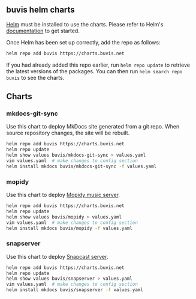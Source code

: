 ## buvis helm charts

[Helm](https://helm.sh) must be installed to use the charts.  Please refer to
Helm's [documentation](https://helm.sh/docs) to get started.

Once Helm has been set up correctly, add the repo as follows:
``` bash
helm repo add buvis https://charts.buvis.net
```

If you had already added this repo earlier, run `helm repo update` to retrieve
the latest versions of the packages.  You can then run `helm search repo
buvis` to see the charts.

## Charts

### mkdocs-git-sync

Use this chart to deploy MkDocs site generated from a git repo. When source repository changes, the site will be rebuilt.

``` bash
helm repo add buvis https://charts.buvis.net
helm repo update
helm show values buvis/mkdocs-git-sync > values.yaml
vim values.yaml  # make changes to config section
helm install mkdocs buvis/mkdocs-git-sync -f values.yaml
```

### mopidy

Use this chart to deploy [Mopidy music server](https://mopidy.com/).

``` bash
helm repo add buvis https://charts.buvis.net
helm repo update
helm show values buvis/mopidy > values.yaml
vim values.yaml  # make changes to config section
helm install mkdocs buvis/mopidy -f values.yaml
```

### snapserver

Use this chart to deploy [Snapcast server](https://github.com/badaix/snapcast).

``` bash
helm repo add buvis https://charts.buvis.net
helm repo update
helm show values buvis/snapserver > values.yaml
vim values.yaml  # make changes to config section
helm install mkdocs buvis/snapserver -f values.yaml
```
